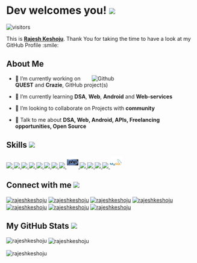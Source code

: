<!--
<div align="center">
<img width="100%" height = "250px" src="https://cdn.pixabay.com/photo/2018/01/14/23/12/nature-3082832_1280.jpg" alt="cover" />
</div>
-->

<h1> Dev welcomes you! <img src = "https://raw.githubusercontent.com/MartinHeinz/MartinHeinz/master/wave.gif" width = 50px> </h1>
<p align='center'>

![visitors](https://visitor-badge.glitch.me/badge?page_id=rajeshkeshoju.rajeshkeshoju)

</p>
  <div size='20px'> This is <strong><a href="https://linktr.ee/rajeshkeshoju/">Rajesh Keshoju</a></strong>. Thank You for taking the time to have a look at my GitHub Profile :smile:
</div>

<h2> About Me 
  <!--
  <img src = "https://media0.giphy.com/media/KDDpcKigbfFpnejZs6/giphy.gif?cid=ecf05e47oy6f4zjs8g1qoiystc56cu7r9tb8a1fe76e05oty&rid=giphy.gif" width = 100px>
  <!-->
</h2>

<img width="55%" align="right" alt="Github" src="https://raw.githubusercontent.com/onimur/.github/master/.resources/git-header.svg" />


  - 🔭 I’m currently working on <strong>QUEST</strong> and <strong>Crazie</strong>, GitHub project(s)

- 🌱 I’m currently learning <strong>DSA</strong>, <strong>Web</strong>, <strong>Android</strong> and <strong>Web-services</strong>

- 👯 I’m looking to collaborate on Projects with <strong>community</strong> 

- 💬 Talk to me about <strong>DSA, Web, Android, APIs, Freelancing opportunities, Open Source</strong>

<h2> Skills <img src = "https://media2.giphy.com/media/QssGEmpkyEOhBCb7e1/giphy.gif?cid=ecf05e47a0n3gi1bfqntqmob8g9aid1oyj2wr3ds3mg700bl&rid=giphy.gif" width = 32px> </h2>
<a href= https://github.com/rajeshkeshoju?tab=repositories&q=&type=&language=c&sort= > <img width ='32px' src ='https://raw.githubusercontent.com/rahulbanerjee26/githubAboutMeGenerator/main/icons/c.svg'> </a>
<a href= https://github.com/rajeshkeshoju?tab=repositories&q=&type=&language=cpp&sort= > <img width ='32px' src ='https://raw.githubusercontent.com/rahulbanerjee26/githubAboutMeGenerator/main/icons/cpp.svg'> </a>
<a href= https://github.com/rajeshkeshoju?tab=repositories&q=&type=&language=android&sort= > <img width ='32px' src ='https://raw.githubusercontent.com/rahulbanerjee26/githubAboutMeGenerator/main/icons/android.svg'> </a>
<a href= https://github.com/rajeshkeshoju?tab=repositories&q=&type=&language=java&sort= > <img width ='32px' src ='https://raw.githubusercontent.com/rahulbanerjee26/githubAboutMeGenerator/main/icons/java.svg'> </a>
<a href= https://github.com/rajeshkeshoju?tab=repositories&q=&type=&language=kotlin&sort= > <img width ='32px' src ='https://raw.githubusercontent.com/rahulbanerjee26/githubAboutMeGenerator/main/icons/kotlin.svg'> </a>
<a href= https://github.com/rajeshkeshoju?tab=repositories&q=&type=&language=javascript&sort= > <img width ='32px' src ='https://raw.githubusercontent.com/rahulbanerjee26/githubAboutMeGenerator/main/icons/javascript.svg'> </a>
<!--
<a href= https://github.com/rajeshkeshoju?tab=repositories&q=&type=&language=python&sort= > <img width ='32px' src ='https://raw.githubusercontent.com/rahulbanerjee26/githubAboutMeGenerator/main/icons/python.svg'> </a> 
-->
<a href= https://github.com/rajeshkeshoju?tab=repositories&q=&type=&language=html&sort= > <img width ='32px' src ='https://raw.githubusercontent.com/rahulbanerjee26/githubAboutMeGenerator/main/icons/html.svg'> </a>
<a href= https://github.com/rajeshkeshoju?tab=repositories&q=&type=&language=css&sort= > <img width ='32px' src ='https://raw.githubusercontent.com/rahulbanerjee26/githubAboutMeGenerator/main/icons/css.svg'> </a>
<a href= https://github.com/rajeshkeshoju?tab=repositories&q=&type=&language=php&sort= > <img width ='32px' src ='https://raw.githubusercontent.com/devicons/devicon/master/icons/php/php-original.svg'> </a>
<a href= https://github.com/rajeshkeshoju?tab=repositories&q=&type=&language=git&sort= > <img width ='32px' src ='https://raw.githubusercontent.com/rahulbanerjee26/githubAboutMeGenerator/main/icons/git.svg'> </a>
<a href= https://github.com/rajeshkeshoju?tab=repositories&q=&type=&language=github&sort= > <img width ='32px' src ='https://raw.githubusercontent.com/rahulbanerjee26/githubAboutMeGenerator/main/icons/github.svg'> </a>
<a href= https://github.com/rajeshkeshoju?tab=repositories&q=&type=&language=firebase&sort= > <img width ='32px' src ='https://raw.githubusercontent.com/rahulbanerjee26/githubAboutMeGenerator/main/icons/firebase.svg'> </a>
<a href= https://github.com/rajeshkeshoju?tab=repositories&q=&type=&language=linux&sort= > <img width ='32px' src ='https://raw.githubusercontent.com/rahulbanerjee26/githubAboutMeGenerator/main/icons/linux.svg'> </a>
<a href= https://github.com/rajeshkeshoju?tab=repositories&q=&type=&language=mysql&sort= > <img width ='32px' src ='https://raw.githubusercontent.com/devicons/devicon/master/icons/mysql/mysql-original-wordmark.svg'> </a>


<h2> Connect with me <img src='https://raw.githubusercontent.com/ShahriarShafin/ShahriarShafin/main/Assets/handshake.gif' width="100px"> </h2>
<p align="left">
<a href="https://twitter.com/rajeshkeshoju" target="blank"><img align="center" src="https://raw.githubusercontent.com/rahuldkjain/github-profile-readme-generator/master/src/images/icons/Social/twitter.svg" alt="rajeshkeshoju" height="30" width="40" /></a>
<a href="https://linkedin.com/in/rajeshkeshoju" target="blank"><img align="center" src="https://raw.githubusercontent.com/rahuldkjain/github-profile-readme-generator/master/src/images/icons/Social/linked-in-alt.svg" alt="rajeshkeshoju" height="30" width="40" /></a>
<a href="https://instagram.com/rajeshkeshoju" target="blank"><img align="center" src="https://raw.githubusercontent.com/rahuldkjain/github-profile-readme-generator/master/src/images/icons/Social/instagram.svg" alt="rajeshkeshoju" height="30" width="40" /></a>
<a href="https://www.behance.net/rajeshkeshoju" target="blank"><img align="center" src="https://raw.githubusercontent.com/rahuldkjain/github-profile-readme-generator/master/src/images/icons/Social/behance.svg" alt="rajeshkeshoju" height="30" width="40" /></a>
<a href="https://www.codechef.com/users/rajeshkeshoju" target="blank"><img align="center" src="https://cdn.jsdelivr.net/npm/simple-icons@3.1.0/icons/codechef.svg" alt="rajeshkeshoju" height="30" width="40"/></a>
<a href="https://www.hackerrank.com/rajeshkeshoju" target="blank"><img align="center" src="https://raw.githubusercontent.com/rahuldkjain/github-profile-readme-generator/master/src/images/icons/Social/hackerrank.svg" alt="rajeshkeshoju" height="30" width="40" /></a>
<a href="https://codeforces.com/profile/rajeshkeshoju" target="blank"><img align="center" src="https://cdn.jsdelivr.net/npm/simple-icons@3.0.1/icons/codeforces.svg" alt="rajeshkeshoju" height="30" width="40" /></a>
</p>
  
<h2> My GitHub Stats <img src='https://media1.giphy.com/media/du3J3cXyzhj75IOgvA/giphy.gif?cid=ecf05e47x2g034i9pzwtzzsd3xgg2w9nr94t4tflbbgo3008&rid=giphy.gif' width='32px'> </h2>

<p><img align="left" src="https://github-readme-stats.vercel.app/api/top-langs?username=rajeshkeshoju&show_icons=true&locale=en&layout=compact" alt="rajeshkeshoju" /></p>

<p>&nbsp;<img align="center" src="https://github-readme-stats.vercel.app/api?username=rajeshkeshoju&show_icons=true&locale=en" alt="rajeshkeshoju" /></p>

<p><img align="center" src="https://github-readme-streak-stats.herokuapp.com/?user=rajeshkeshoju&" alt="rajeshkeshoju" /></p>

